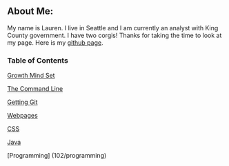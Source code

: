 

## About Me: 

My name is Lauren. I live in Seattle and I am currently an analyst with King County government. I have two corgis! Thanks for taking the time to look at my page.  Here is my [github page](https://github.com/elleem).

### Table of Contents 

[Growth Mind Set](102/growthmindset)

[The Command Line](102/thecommandline)

[Getting Git](102/notes4ever)

[Webpages](102/webpages)

[CSS](102/CSS)

[Java](102/javascript)

[Programming] (102/programming)